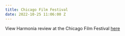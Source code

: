 ```yaml
---
title: Chicago Film Festival
date: 2022-10-25 11:06:00 Z
---
```


View Harmonia review at the Chicago Film Festival [here](https://israelifilmchi.org/portfolio-item/harmonia/)